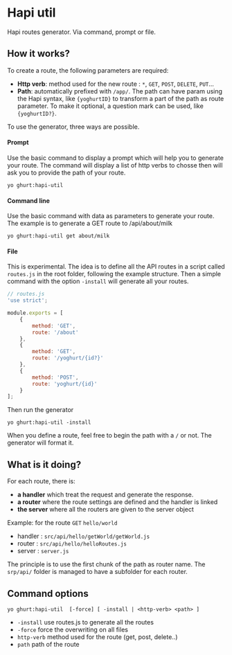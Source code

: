 # Hapi util

Hapi routes generator. Via command, prompt or file.

## How it works?

To create a route, the following parameters are required:

 - **Http verb**: method used for the new route : `*`, `GET`, `POST`, `DELETE`, `PUT`...
 - **Path**: automatically prefixed with `/app/`. The path can have param using the Hapi syntax, like `{yoghurtID}` to transform a part of the path as route parameter. To make it optional, a question mark can be used, like `{yoghurtID?}`.

To use the generator, three ways are possible.

#### Prompt
Use the basic command to display a prompt which will help you to generate your route. The command will display a list of http verbs to chosse then will ask you to provide the path of your route.
```
yo ghurt:hapi-util
```

#### Command line
Use the basic command with data as parameters to generate your route. The example is to generate a GET route to /api/about/milk
```
yo ghurt:hapi-util get about/milk
```

#### File
This is experimental. The idea is to define all the API routes in a script called `routes.js` in the root folder, following the example structure. Then a simple command with the option `-install` will generate all your routes.
```js
// routes.js
'use strict';

module.exports = [
	{
		method: 'GET',
		route: '/about'
	},
	{
		method: 'GET',
		route: '/yoghurt/{id?}'
	},
	{
		method: 'POST',
		route: 'yoghurt/{id}'
	}
];
```
Then run the generator
```
yo ghurt:hapi-util -install
```

When you define a route, feel free to begin the path with a `/` or not. The generator will format it.

## What is it doing?

For each route, there is:

 - **a handler** which treat the request and generate the response.
 - **a router** where the route settings are defined and the handler is linked
 - **the server** where all the routers are given to the server object
 
Example: for the route `GET` `hello/world`

 - handler : `src/api/hello/getWorld/getWorld.js`
 - router : `src/api/hello/helloRoutes.js`
 - server : `server.js`

The principle is to use the first chunk of the path as router name. The `srp/api/` folder is managed to have a subfolder for each router.

## Command options

```
yo ghurt:hapi-util  [-force] [ -install | <http-verb> <path> ]
```

 - `-install`   use routes.js to generate all the routes
 - `-force`     force the overwriting on all files
 - `http-verb`  method used for the route (get, post, delete..)
 - `path`       path of the route